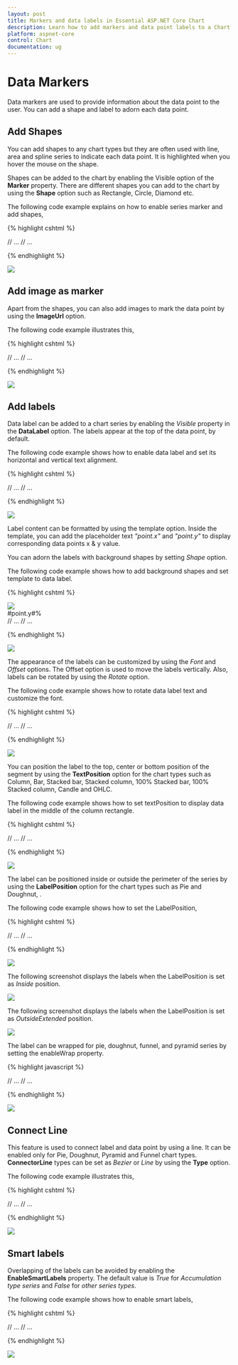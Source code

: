 ```yaml
---
layout: post
title: Markers and data labels in Essential ASP.NET Core Chart
description: Learn how to add markers and data point labels to a Chart series.
platform: aspnet-core
control: Chart
documentation: ug
---
```


# Data Markers

Data markers are used to provide information about the data point to the user. You can add a shape and label to adorn each data point.

## Add Shapes

You can add shapes to any chart types but they are often used with line, area and spline series to indicate each data point. It is highlighted when you hover the mouse on the shape.

Shapes can be added to the chart by enabling the Visible option of the **Marker** property. There are different shapes you can add to the chart by using the **Shape** option such as Rectangle, Circle, Diamond etc.

The following code example explains on how to enable series marker and add shapes,

{% highlight cshtml %}

<ej-chart id="chartContainer">
    // ...
    <e-chart-series>
        <e-series>
            <e-marker visible="true" shape="Diamond"></e-marker>
        </e-series>
        <e-series>
            <e-marker visible="true" shape="Triangle"></e-marker>
        </e-series>
        <e-series>
            <e-marker visible="true" shape="Hexagon"></e-marker>
        </e-series>
    </e-chart-series>
    // ...
</ej-chart>

{% endhighlight %}

![](Data-Markers_images/Data-Markers_img1.png)


## Add image as marker

Apart from the shapes, you can also add images to mark the data point by using the **ImageUrl** option.

The following code example illustrates this,

{% highlight cshtml %}

<ej-chart id="chartContainer">
    // ...
    <e-chart-series>
        <e-series>
            <e-marker visible="true" shape="Image" image-url="sun_annotation.png">
                <e-Size height="20" width="20"></e-Size>
            </e-marker>
        </e-series>
    </e-chart-series>
    // ...
</ej-chart>

{% endhighlight %}

![](Data-Markers_images/Data-Markers_img2.png)


## Add labels

Data label can be added to a chart series by enabling the *Visible* property in the **DataLabel** option. The labels appear at the top of the data point, by default.

The following code example shows how to enable data label and set its horizontal and vertical text alignment. 

{% highlight cshtml %}

<ej-chart id="chartContainer">
    // ...
    <e-chart-series>
        <e-series>
            <e-marker><e-data-label visible="true" horizontal-text-alignment="Center" vertical-text-alignment="Far"></e-data-label>
            </e-marker>
        </e-series>
    </e-chart-series>
    // ...
</ej-chart>

{% endhighlight %}

![](Data-Markers_images/Data-Markers_img3.png)

Label content can be formatted by using the template option. Inside the template, you can add the placeholder text *"point.x"* and *"point.y"* to display corresponding data points x & y value.

You can adorn the labels with background shapes by setting *Shape* option.

The following code example shows how to add background shapes and set template to data label.

{% highlight cshtml %}

<div id="template">
     <div id="left">
	<img src="../images/chart/icon_investments.png"/>
     </div>
     <div id="right">
          <div id="point">#point.y#%</div>
     </div>
</div>

<ej-chart id="chartContainer">
// ...
<e-chart-series>
    <e-series>
        <e-marker><e-data-label visible="true" template="template"></e-data-label>
        </e-marker>
    </e-series>
    <e-series>
        <e-marker>
            <e-data-label visible="true" shape="Rectangle"><e-border width="1" color="red"></e-border></e-data-label>
        </e-marker>
    </e-series>
    <e-series>
        <e-marker>
            <e-data-label visible="true"></e-data-label>
        </e-marker>
    </e-series>
</e-chart-series>
// ...
</ej-chart>

{% endhighlight %}

![](Data-Markers_images/Data-Markers_img4.png)

The appearance of the labels can be customized by using the *Font* and *Offset* options. The Offset option is used to move the labels vertically. Also, labels can be rotated by using the *Rotate* option.

The following code example shows how to rotate data label text and customize the font.

{% highlight cshtml %}

<ej-chart id="chartContainer">
    // ...
    <e-chart-series>
        <e-series>
            <e-marker><e-data-label visible="true" angle="300" offset="15"><e-font color="Black" font-size="13px"></e-font></e-data-label>
            </e-marker>
        </e-series>
    </e-chart-series>
    // ...
</ej-chart>

{% endhighlight %}

![](Data-Markers_images/Data-Markers_img5.png)


You can position the label to the top, center or bottom position of the segment by using the **TextPosition** option for the chart types such as Column, Bar, Stacked bar, Stacked column, 100% Stacked bar, 100% Stacked column, Candle and OHLC.

The following code example shows how to set textPosition to display data label in the middle of the column rectangle.

{% highlight cshtml %}

<ej-chart id="chartContainer">
    // ...
    <e-chart-series>
        <e-series>
            <e-marker><e-data-label visible="true" text-position="Middle"></e-data-label>
            </e-marker>
        </e-series>
    </e-chart-series>
    // ...
</ej-chart>

{% endhighlight %}

![](Data-Markers_images/Data-Markers_img6.png)

The label can be positioned inside or outside the perimeter of the series by using the **LabelPosition** option for the chart types such as Pie and Doughnut, .

The following code example shows how to set the LabelPosition,

{% highlight cshtml %}

<ej-chart id="chartContainer">
    // ...
    <e-chart-series>
        <e-series type="Doughnut" label-position="Outside">
            <e-points>
                <e-point x="India" y="24" text="India 24%"></e-point>
                <e-point x="Japan" y="25" text="Japan 25%"></e-point>
                <e-point x="Australia" y="20" text="Australia 20%"></e-point>
                <e-point x="USA" y="35" text="USA 35%"></e-point>
                <e-point x="China" y="23" text="China 23%"></e-point>
                <e-point x="Germany" y="27" text="Germany 27%"></e-point>
                <e-point x="France" y="22" text="France 22%"></e-point>
           </e-points>
           <e-marker><e-data-label visible="true" shape="Rectangle"><e-font color="white"></e-font></e-data-label></e-marker>
        </e-series>
    </e-chart-series>
    // ...
</ej-chart>

{% endhighlight %} 

![](Data-Markers_images/Data-Markers_img7.png)


The following screenshot displays the labels when the LabelPosition is set as *Inside* position.

![](/js/Chart/Data-Markers_images/Data-Markers_img8.png)


The following screenshot displays the labels when the LabelPosition is set as *OutsideExtended* position.

![](Data-Markers_images/Data-Markers_img9.png)


The label can be wrapped for pie, doughnut, funnel, and pyramid series by setting the enableWrap property. 

{% highlight javascript %} 

<ej-chart id="chartContainer">
    // ...
    <e-chart-series>
        <e-series>            
           <e-marker><e-data-label visible="true" enable-wrap="true" maximum-label-width="32"></e-data-label></e-marker>
        </e-series>
    </e-chart-series>
    // ...
</ej-chart>

{% endhighlight %} 

![](Data-Markers_images/Data-Markers_img13.png)

## Connect Line

This feature is used to connect label and data point by using a line. It can be enabled only for Pie, Doughnut, Pyramid and Funnel chart types. **ConnectorLine** types can be set as *Bezier* or *Line* by using the **Type** option.

 The following code example illustrates this,

{% highlight cshtml %}

<ej-chart id="chartContainer">
    // ...
    <e-chart-series>
        <e-series label-position="OutsideExtended" type="Doughnut">
            <e-marker>
                <e-data-label>
                    <e-connector-line color="black" type="Bezier"></e-connector-line>
                </e-data-label>
            </e-marker>
        </e-series>
    </e-chart-series>
    // ...
</ej-chart>

{% endhighlight %}

![](Data-Markers_images/Data-Markers_img11.png)


## Smart labels

Overlapping of the labels can be avoided by enabling the **EnableSmartLabels** property. The default value is *True* for *Accumulation type series* and *False* for *other series types*.

The following code example shows how to enable smart labels,

{% highlight cshtml %}

<ej-chart id="chartContainer">
    // ...
    <e-chart-series>
        <e-series enable-smart-labels="true" start-angle="145" name="Expenses" type="Pie">
            <e-marker>
                <e-data-label>
                    <e-connector-line color="black" type="Bezier" height="60"></e-connector-line>
                    <e-font font-size="14px"></e-font>
                </e-data-label>
            </e-marker>
        </e-series>
    </e-chart-series>
    // ...
</ej-chart>

{% endhighlight %}

![](Data-Markers_images/Data-Markers_img12.png)